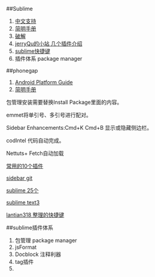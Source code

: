 ##Sublime
1. [中文支持](http://www.fuzhaopeng.com/2012/sublime-text-2-with-gb2312-gbk-support/)
2. [简明手册](http://lucifr.com/139225/sublime-text-2-tricks-and-tips/)
3. [破解](http://www.hphq.net/Marketing/Designs/7.html)
4. [jerryQu的小站 几个插件介绍](http://www.imququ.com/post/i_love_sublime-text-2.html)
5. [sublime快捷键](http://www.cnblogs.com/rollenholt/archive/2012/07/30/2616089.html)
6. 插件体系 package manager

##phonegap
1. [Android Platform Guide](http://docs.phonegap.com/en/2.9.0/guide_getting-started_android_index.md.html#Android%20Platform%20Guide)
2. [简明手册](http://lucifr.com/139225/sublime-text-2-tricks-and-tips/)

包管理安装需要替换Install Package里面的内容。

emmet将单引号、多引号进行配对。

Sidebar Enhancements:Cmd+K Cmd+B 显示或隐藏侧边栏。

codIntel 代码自动完成。

Nettuts+ Fetch自动加载

[常用的10个插件](http://www.henriquebarroso.com/my-top-10sublime-2-plugins/)

[sidebar git](http://blog.miniasp.com/post/2014/01/07/Useful-tool-Sublime-Text-3-Quick-Start.aspx)

[sublime 25个](https://blog.generalassemb.ly/sublime-text-3-tips-tricks-shortcuts/)

[sublime text3](http://scotch.io/bar-talk/best-of-sublime-text-3-features-plugins-and-settings)

[lantian318 整理的快捷键](http://www.cnblogs.com/frankz/p/3850499.html)


##sublime插件体系
1. 包管理 package manager
2. jsFormat 
3. Docblock 注释利器
4. tag插件
5. 


